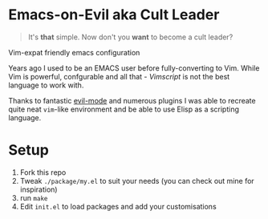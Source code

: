 # Emacs-on-Evil aka Cult Leader

> It's **that** simple. Now don't you **want** to become a cult leader?

Vim-expat friendly emacs configuration

Years ago I used to be an EMACS user before fully-converting to Vim.
While Vim is powerful, confgurable and all that - *Vimscript* is not the
best language to work with.

Thanks to fantastic [evil-mode](https://gitorious.org/evil/pages/Home)
and numerous plugins I was able to recreate quite neat `vim`-like environment and
be able to use Elisp as a scripting language.

# Setup

1. Fork this repo
2. Tweak `./package/my.el` to suit your needs (you can check out mine for inspiration)
2. run `make`
3. Edit `init.el` to load packages and add your customisations
